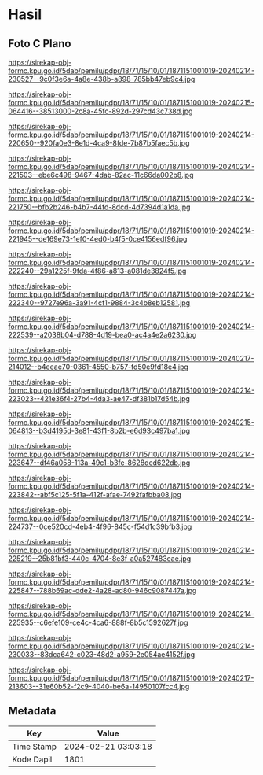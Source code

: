 # Hasil

## Foto C Plano

https://sirekap-obj-formc.kpu.go.id/5dab/pemilu/pdpr/18/71/15/10/01/1871151001019-20240214-230527--9c0f3e6a-4a8e-438b-a898-785bb47eb9c4.jpg

https://sirekap-obj-formc.kpu.go.id/5dab/pemilu/pdpr/18/71/15/10/01/1871151001019-20240215-064416--38513000-2c8a-45fc-892d-297cd43c738d.jpg

https://sirekap-obj-formc.kpu.go.id/5dab/pemilu/pdpr/18/71/15/10/01/1871151001019-20240214-220650--920fa0e3-8e1d-4ca9-8fde-7b87b5faec5b.jpg

https://sirekap-obj-formc.kpu.go.id/5dab/pemilu/pdpr/18/71/15/10/01/1871151001019-20240214-221503--ebe6c498-9467-4dab-82ac-11c66da002b8.jpg

https://sirekap-obj-formc.kpu.go.id/5dab/pemilu/pdpr/18/71/15/10/01/1871151001019-20240214-221750--bfb2b246-b4b7-44fd-8dcd-4d7394d1a1da.jpg

https://sirekap-obj-formc.kpu.go.id/5dab/pemilu/pdpr/18/71/15/10/01/1871151001019-20240214-221945--de169e73-1ef0-4ed0-b4f5-0ce4156edf96.jpg

https://sirekap-obj-formc.kpu.go.id/5dab/pemilu/pdpr/18/71/15/10/01/1871151001019-20240214-222240--29a1225f-9fda-4f86-a813-a081de3824f5.jpg

https://sirekap-obj-formc.kpu.go.id/5dab/pemilu/pdpr/18/71/15/10/01/1871151001019-20240214-222340--9727e96a-3a91-4cf1-9884-3c4b8eb12581.jpg

https://sirekap-obj-formc.kpu.go.id/5dab/pemilu/pdpr/18/71/15/10/01/1871151001019-20240214-222539--a2038b04-d788-4d19-bea0-ac4a4e2a6230.jpg

https://sirekap-obj-formc.kpu.go.id/5dab/pemilu/pdpr/18/71/15/10/01/1871151001019-20240217-214012--b4eeae70-0361-4550-b757-fd50e9fd18e4.jpg

https://sirekap-obj-formc.kpu.go.id/5dab/pemilu/pdpr/18/71/15/10/01/1871151001019-20240214-223023--421e36f4-27b4-4da3-ae47-df381b17d54b.jpg

https://sirekap-obj-formc.kpu.go.id/5dab/pemilu/pdpr/18/71/15/10/01/1871151001019-20240215-064813--b3d4195d-3e81-43f1-8b2b-e6d93c497ba1.jpg

https://sirekap-obj-formc.kpu.go.id/5dab/pemilu/pdpr/18/71/15/10/01/1871151001019-20240214-223647--df46a058-113a-49c1-b3fe-8628ded622db.jpg

https://sirekap-obj-formc.kpu.go.id/5dab/pemilu/pdpr/18/71/15/10/01/1871151001019-20240214-223842--abf5c125-5f1a-412f-afae-7492fafbba08.jpg

https://sirekap-obj-formc.kpu.go.id/5dab/pemilu/pdpr/18/71/15/10/01/1871151001019-20240214-224737--0ce520cd-4eb4-4f96-845c-f54d1c39bfb3.jpg

https://sirekap-obj-formc.kpu.go.id/5dab/pemilu/pdpr/18/71/15/10/01/1871151001019-20240214-225219--25b81bf3-440c-4704-8e3f-a0a527483eae.jpg

https://sirekap-obj-formc.kpu.go.id/5dab/pemilu/pdpr/18/71/15/10/01/1871151001019-20240214-225847--788b69ac-dde2-4a28-ad80-946c9087447a.jpg

https://sirekap-obj-formc.kpu.go.id/5dab/pemilu/pdpr/18/71/15/10/01/1871151001019-20240214-225935--c6efe109-ce4c-4ca6-888f-8b5c1592627f.jpg

https://sirekap-obj-formc.kpu.go.id/5dab/pemilu/pdpr/18/71/15/10/01/1871151001019-20240214-230033--83dca642-c023-48d2-a959-2e054ae4152f.jpg

https://sirekap-obj-formc.kpu.go.id/5dab/pemilu/pdpr/18/71/15/10/01/1871151001019-20240217-213603--31e60b52-f2c9-4040-be6a-14950107fcc4.jpg


## Metadata

| Key        | Value               |
| ---------- | ------------------- |
| Time Stamp | 2024-02-21 03:03:18 |
| Kode Dapil | 1801                |



